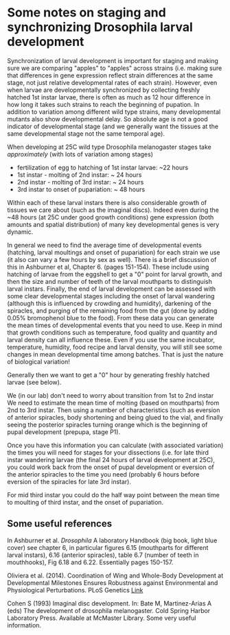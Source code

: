 # Some notes on staging and synchronizing Drosophila larval development

Synchronization of larval development is important for staging and making sure we are comparing "apples" to "apples" across strains (i.e. making sure that differences in gene expression reflect strain differences at the same stage, not just relative developmental rates of each strain). However, even when larvae are developmentally synchronized by collecting freshly hatched 1st instar larvae, there is often as much as 12 hour difference in how long it takes such strains to reach the beginning of pupation. In addition to variation among different wild type strains, many developmental mutants also show developmental delay. So absolute age is not a good indicator of developmental stage (and we generally want the tissues at the same developmental stage not the same temporal age). 

When developing at 25C wild type Drosophila melanogaster stages take *approximately* (with lots of variation among stages)

  - fertilization of egg to hatching of 1st instar larvae: ~22 hours
  - 1st instar - molting of 2nd instar: ~ 24 hours
  - 2nd instar - molting of 3rd instar: ~ 24 hours
  - 3rd instar to onset of pupariation: ~ 48 hours
  
 Within each of these larval instars there is also considerable growth of tissues we care about (such as the imaginal discs). Indeed even during the ~48 hours (at 25C under good growth conditions) gene expression (both amounts and spatial distribution) of many key developmental genes is very dynamic. 
 
 In general we need to find the average time of developmental events (hatching, larval moultings and onset of pupariation) for each strain we use (it also can vary a few hours by sex as well). There is a brief discussion of this in Ashburner et al, Chapter 6. (pages 151-154). These include using hatching of larvae from the eggshell to get a "0" point for larval growth, and then the size and number of teeth of the larval mouthparts to distinguish larval instars. Finally, the end of larval development can be assessed with some clear developmental stages including the onset of larval wandering (although this is influenced by crowding and humidity), darkening of the spiracles, and purging of the remaining food from the gut (done by adding 0.05% bromophenol blue to the food). From these data you can generate the mean times of developmental events that you need to use. Keep in mind that growth conditions such as temperature, food quality and quantity and larval density can all influence these. Even if you use the same incubator, temperature, humidity, food recipe and larval density, you will still see some changes in mean developmental time among batches. That is just the nature of biological variation!
 
 
Generally then we want to get a "0" hour by generating freshly hatched larvae (see below). 

We (in our lab) don't need to worry about transition from 1st to 2nd instar
We need to estimate the mean time of molting (based on mouthparts) from 2nd to 3rd instar.
Then using a number of characteristics (such as eversion of anterior spiracles, body shortening and being glued to the vial, and finally seeing the posterior spiracles turning orange which is the beginning of pupal development (prepupa, stage P1). 

Once you have this information you can calculate (with associated variation) the times you will need for stages for your dissections (i.e. for late third instar wandering larvae (the final 24 hours of larval development at 25C), you could work back from the onset of pupal development or eversion of the anterior spiracles to the time you need (probably 6 hours before eversion of the spiracles for late 3rd instar).

For mid third instar you could do the half way point between the mean time to moulting of third instar, and the onset of pupariation.





## Some useful references
In Ashburner et al. *Drosophila* A laboratory Handbook (big book, light blue cover) see chapter 6, in particular figures 6.15 (mouthparts for different larval instars), 6.16 (anterior spiracles), table 6.7 (number of teeth in mouthhooks), Fig 6.18 and 6.22. Essentially pages 150-157.

Oliviera et al. (2014). Coordination of Wing and Whole-Body Development at Developmental Milestones Ensures Robustness against Environmental and Physiological Perturbations. PLoS Genetics [Link](https://journals.plos.org/plosgenetics/article?id=10.1371/journal.pgen.1004408)

Cohen S (1993) Imaginal disc development. In: Bate M, Martinez-Arias A (eds) The development of drosophila melanogaster. Cold Spring Harbor Laboratory Press. Available at McMaster Library. Some very useful information.
